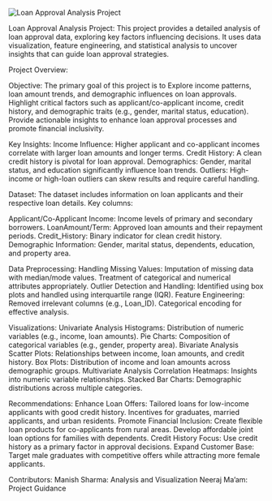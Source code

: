 ![Loan Approval Analysis Project](https://encrypted-tbn0.gstatic.com/images?q=tbn:ANd9GcTesVHA-6kRJwcb7yLr3xTD0LRcYGL3Wy4-iA&s)

Loan Approval Analysis Project:
This project provides a detailed analysis of loan approval data, exploring key factors influencing decisions. It uses data visualization, feature engineering, and statistical analysis to uncover insights that can guide loan approval strategies.

Project Overview:


Objective:
The primary goal of this project is to
Explore income patterns, loan amount trends, and demographic influences on loan approvals.
Highlight critical factors such as applicant/co-applicant income, credit history, and demographic traits (e.g., gender, marital status, education).
Provide actionable insights to enhance loan approval processes and promote financial inclusivity.


Key Insights:
Income Influence: Higher applicant and co-applicant incomes correlate with larger loan amounts and longer terms.
Credit History: A clean credit history is pivotal for loan approval.
Demographics: Gender, marital status, and education significantly influence loan trends.
Outliers: High-income or high-loan outliers can skew results and require careful handling.


Dataset:
The dataset includes information on loan applicants and their respective loan details. Key columns:

Applicant/Co-Applicant Income: Income levels of primary and secondary borrowers.
LoanAmount/Term: Approved loan amounts and their repayment periods.
Credit_History: Binary indicator for clean credit history.
Demographic Information: Gender, marital status, dependents, education, and property area.


Data Preprocessing:
Handling Missing Values:
Imputation of missing data with median/mode values.
Treatment of categorical and numerical attributes appropriately.
Outlier Detection and Handling:
Identified using box plots and handled using interquartile range (IQR).
Feature Engineering:
Removed irrelevant columns (e.g., Loan_ID).
Categorical encoding for effective analysis.


Visualizations:
Univariate Analysis
Histograms: Distribution of numeric variables (e.g., income, loan amounts).
Pie Charts: Composition of categorical variables (e.g., gender, property area).
Bivariate Analysis
Scatter Plots: Relationships between income, loan amounts, and credit history.
Box Plots: Distribution of income and loan amounts across demographic groups.
Multivariate Analysis
Correlation Heatmaps: Insights into numeric variable relationships.
Stacked Bar Charts: Demographic distributions across multiple categories.


Recommendations:
Enhance Loan Offers:
Tailored loans for low-income applicants with good credit history.
Incentives for graduates, married applicants, and urban residents.
Promote Financial Inclusion:
Create flexible loan products for co-applicants from rural areas.
Develop affordable joint loan options for families with dependents.
Credit History Focus:
Use credit history as a primary factor in approval decisions.
Expand Customer Base:
Target male graduates with competitive offers while attracting more female applicants.

Contributors:
Manish Sharma: Analysis and Visualization
Neeraj Ma’am: Project Guidance
